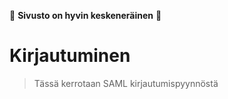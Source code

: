 :hammer: **Sivusto on hyvin keskeneräinen** :hammer:

# Kirjautuminen

> Tässä kerrotaan SAML kirjautumispyynnöstä